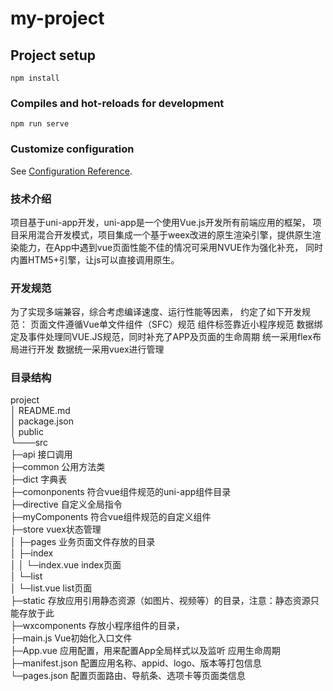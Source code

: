 # my-project

## Project setup
```
npm install
```

### Compiles and hot-reloads for development
```
npm run serve
```


### Customize configuration
See [Configuration Reference](https://cli.vuejs.org/config/).
### 技术介绍


项目基于uni-app开发，uni-app是一个使用Vue.js开发所有前端应用的框架，
项目采用混合开发模式，项目集成一个基于weex改进的原生渲染引擎，提供原生渲染能力，在App中遇到vue页面性能不佳的情况可采用NVUE作为强化补充，
同时内置HTM5+引擎，让js可以直接调用原生。


### 开发规范
为了实现多端兼容，综合考虑编译速度、运行性能等因素， 约定了如下开发规范：
	 页面文件遵循Vue单文件组件（SFC）规范
	 组件标签靠近小程序规范
	 数据绑定及事件处理同VUE.JS规范，同时补充了APP及页面的生命周期
	 统一采用flex布局进行开发
	 数据统一采用vuex进行管理

### 目录结构
project  
│   README.md  
│   package.json       
│   public  
└───src  
    ├─api 接口调用  
    ├─common 公用方法类  
    ├─dict  字典表  
    ├─comonponents 符合vue组件规范的uni-app组件目录  
    ├─directive 自定义全局指令  
    ├─myComponents 符合vue组件规范的自定义组件  
    ├─store vuex状态管理  
    │
    ├─pages                 业务页面文件存放的目录  
    │  ├─index  
    │  │  └─index.vue     index页面  
    │  └─list  
    │     └─list.vue      list页面  
    ├─static                存放应用引用静态资源（如图片、视频等）的目录，注意：静态资源只能存放于此  
    ├─wxcomponents          存放小程序组件的目录，  
    ├─main.js               Vue初始化入口文件  
    ├─App.vue               应用配置，用来配置App全局样式以及监听 应用生命周期  
    ├─manifest.json         配置应用名称、appid、logo、版本等打包信息  
    └─pages.json            配置页面路由、导航条、选项卡等页面类信息  

